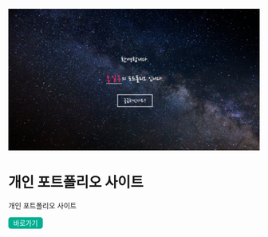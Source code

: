 ![home](./assets/images/portfolio/home.png)

# 개인 포트폴리오 사이트
개인 포트폴리오 사이트

[<button style="background-color: #00af91; color: white; border: 0; padding: 2px 10px; border-radius: 5px;">바로가기</button>](https://jhwlim.github.io/first_portfolio/)
